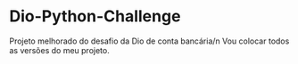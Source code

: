 # Dio-Python-Challenge
Projeto melhorado do desafio da Dio de conta bancária/n
Vou colocar todos as versões do meu projeto.
